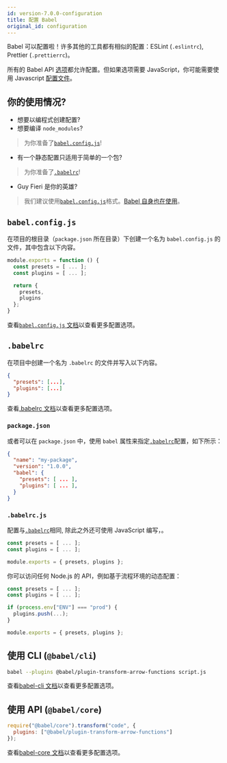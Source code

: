 ```yaml
---
id: version-7.0.0-configuration
title: 配置 Babel
original_id: configuration
---
```


Babel 可以配置啦！许多其他的工具都有相似的配置：ESLint (`.eslintrc`), Prettier (`.prettierrc`)。

所有的 Babel API [选项](options.md)都允许配置。但如果选项需要 JavaScript，你可能需要使用 Javascript [配置文件](config-files.md)。

## 你的使用情况?

- 想要以编程式创建配置?
- 想要编译 `node_modules`?

> 为你准备了[`babel.config.js`](#babelconfigjs)!

- 有一个静态配置只适用于简单的一个包?

> 为你准备了[`.babelrc`](#babelrc)!

- Guy Fieri 是你的英雄?

> 我们建议使用[`babel.config.js`](config-files.md#project-wide-configuration)格式。[Babel 自身也在使用](https://github.com/babel/babel/blob/master/babel.config.js)。

## `babel.config.js`

在项目的根目录（`package.json` 所在目录）下创建一个名为 `babel.config.js` 的文件，其中包含以下内容。

```js
module.exports = function () {
  const presets = [ ... ];
  const plugins = [ ... ];

  return {
    presets,
    plugins
  };
}
```

查看[`babel.config.js` 文档](config-files.md#project-wide-configuration)以查看更多配置选项。

## `.babelrc`

在项目中创建一个名为 `.babelrc` 的文件并写入以下内容。

```json
{
  "presets": [...],
  "plugins": [...]
}
```

查看[.babelrc 文档](babelrc.md)以查看更多配置选项。


### `package.json`

或者可以在 `package.json` 中，使用 `babel` 属性来指定[`.babelrc`](#babelrc)配置，如下所示：

```json
{
  "name": "my-package",
  "version": "1.0.0",
  "babel": {
    "presets": [ ... ],
    "plugins": [ ... ],
  }
}
```

### `.babelrc.js`

配置与[`.babelrc`](#babelrc)相同, 除此之外还可使用 JavaScript 编写，。

```js
const presets = [ ... ];
const plugins = [ ... ];

module.exports = { presets, plugins };
```

你可以访问任何 Node.js 的 API，例如基于流程环境的动态配置：

```js
const presets = [ ... ];
const plugins = [ ... ];

if (process.env["ENV"] === "prod") {
  plugins.push(...);
}

module.exports = { presets, plugins };
```

## 使用 CLI (`@babel/cli`)

```sh
babel --plugins @babel/plugin-transform-arrow-functions script.js
```

查看[babel-cli 文档](cli.md)以查看更多配置选项。


## 使用 API (`@babel/core`)

```js
require("@babel/core").transform("code", {
  plugins: ["@babel/plugin-transform-arrow-functions"]
});
```

查看[babel-core 文档](core.md)以查看更多配置选项。

